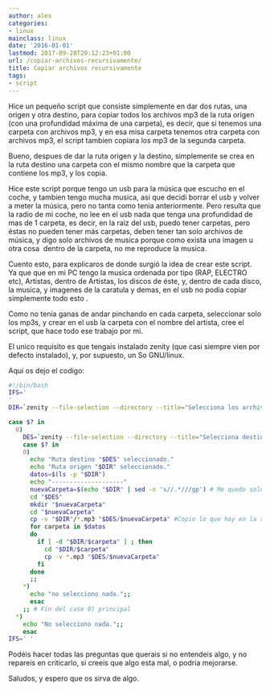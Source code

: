 ```yaml
---
author: alex
categories:
- linux
mainclass: linux
date: '2016-01-01'
lastmod: 2017-09-28T20:12:23+01:00
url: /copiar-archivos-recursivamente/
title: Copiar archivos recursivamente
tags:
- script
---
```


Hice un pequeño script que consiste simplemente en dar dos rutas, una origen y otra destino, para copiar todos los archivos mp3 de la ruta origen (con una profundidad máxima de una carpeta), es decir, que si tenemos una carpeta con archivos mp3, y en esa misa carpeta tenemos otra carpeta con archivos mp3, el script tambien copiara los mp3 de la segunda carpeta.

Bueno, despues de dar la ruta origen y la destino, simplemente se crea en la ruta destino una carpeta con el mismo nombre que la carpeta que contiene los mp3, y los copia.

Hice este script porque tengo un usb para la música que escucho en el coche, y tambien tengo mucha musica, asi que decidi borrar el usb y volver a meter la música, pero no tanta como tenia anteriormente. Pero resulta que la radio de mi coche, no lee en el usb nada que tenga una profundidad de mas de 1 carpeta, es decir, en la raiz del usb, puedo tener carpetas, pero éstas no pueden tener más carpetas, deben tener tan solo archivos de música, y digo solo archivos de musica porque como exista una imagen u otra cosa&nbsp; dentro de la carpeta, no me reproduce la musica.

Cuento esto, para explicaros de donde surgió la idea de crear este script. Ya que que en mi PC tengo la musica ordenada por tipo (RAP, ELECTRO etc), Artistas, dentro de Artistas, los discos de éste, y, dentro de cada disco, la musica, y imagenes de la caratula y demas, en el usb no podia copiar simplemente todo esto .

Como no tenia ganas de andar pinchando en cada carpeta, seleccionar solo los mp3s, y crear en el usb la carpeta con el nombre del artista, cree el script, que hace todo ese trabajo por mi.

El unico requisito es que tengais instalado zenity (que casi siempre vien por defecto instalado), y, por supuesto, un So GNU/linux.

Aqui os dejo el codigo:

```bash
#!/bin/bash
IFS='
'
DIR=`zenity --file-selection --directory --title="Selecciona los archivos a copiar"`

case $? in
  0)
    DES=`zenity --file-selection --directory --title="Selecciona destino"`
    case $? in
    0)
      echo "Ruta destino "$DES" seleccionado."
      echo "Ruta origen "$DIR" seleccionado."
      datos=$(ls -p "$DIR")
      echo "--------------------"
      nuevaCarpeta=$(echo "$DIR" | sed -n 's//.*///gp') # Me quedo solo con el nombre de la carpeta destino
      cd "$DES"
      mkdir "$nuevaCarpeta"
      cd "$nuevaCarpeta"
      cp -v "$DIR"/*.mp3 "$DES/$nuevaCarpeta" #Copio lo que hay en la raiz de esa carpeta
      for carpeta in $datos
      do
        if [ -d "$DIR/$carpeta" ] ; then
          cd "$DIR/$carpeta"
          cp -v *.mp3 "$DES/$nuevaCarpeta"
        fi
      done
      ;;
    *)
      echo "no selecciono nada.";;
      esac
    ;; # Fin del case 0) principal
  *)
    echo "No selecciono nada.";;
    esac
IFS=' '
```

Podéis hacer todas las preguntas que querais si no entendeis algo, y no repareis en criticarlo, si creeis que algo esta mal, o podria mejorarse.

Saludos, y espero que os sirva de algo.
